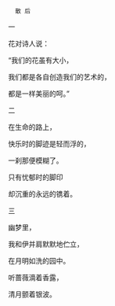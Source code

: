       散 后  

   一 

   花对诗人说： 

   “我们的花虽有大小， 

   我们都是各自创造我们的艺术的， 

   都是一样美丽的呵。” 

   二 

   在生命的路上， 

   快乐时的脚迹是轻而浮的， 

   一刹那便模糊了。 

   只有忧郁时的脚印 

   却沉重的永远的镌着。 

   三 

   幽梦里， 

   我和伊并肩默默地伫立， 

   在月明如洗的园中。 

   听蔷薇滴着香露， 

   清月颤着银波。

